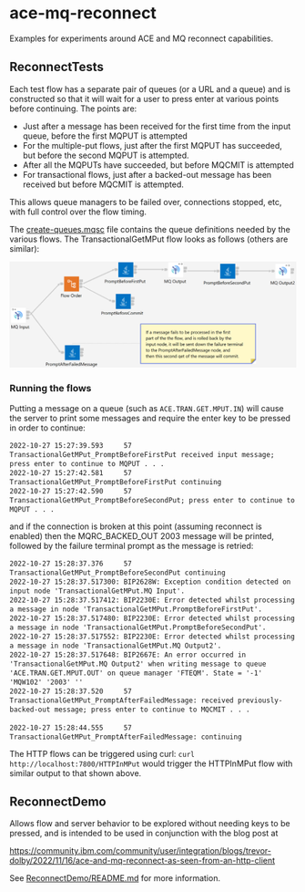 # ace-mq-reconnect
Examples for experiments around ACE and MQ reconnect capabilities.

## ReconnectTests

Each test flow has a separate pair of queues (or a URL and a queue) and is constructed so that it will wait 
for a user to press enter at various points before continuing. The points are:

- Just after a message has been received for the first time from the input queue, before the first MQPUT is attempted
- For the multiple-put flows, just after the first MQPUT has succeeded, but before the second MQPUT is attempted.
- After all the MQPUTs have succeeded, but before MQCMIT is attempted
- For transactional flows, just after a backed-out message has been received but before MQCMIT is attempted.

This allows queue managers to be failed over, connections stopped, etc, with full control over the flow timing.

The [create-queues.mqsc](ReconnectTests/create-queues.mqsc) file contains the queue definitions needed by the
various flows. The TransactionalGetMPut flow looks as follows (others are similar):

![TransactionalGetMPut](ReconnectTests/TransactionalGetMPut.png)

### Running the flows

Putting a message on a queue (such as `ACE.TRAN.GET.MPUT.IN`) will cause the server to print some messages and
require the enter key to be pressed in order to continue:
```
2022-10-27 15:27:39.593     57 TransactionalGetMPut_PromptBeforeFirstPut received input message; press enter to continue to MQPUT . . .
2022-10-27 15:27:42.581     57 TransactionalGetMPut_PromptBeforeFirstPut continuing
2022-10-27 15:27:42.590     57 TransactionalGetMPut_PromptBeforeSecondPut; press enter to continue to MQPUT . . .
```
and if the connection is broken at this point (assuming reconnect is enabled) then the MQRC_BACKED_OUT 2003 
message will be printed, followed by the failure terminal prompt as the message is retried:
```
2022-10-27 15:28:37.376     57 TransactionalGetMPut_PromptBeforeSecondPut continuing
2022-10-27 15:28:37.517300: BIP2628W: Exception condition detected on input node 'TransactionalGetMPut.MQ Input'.
2022-10-27 15:28:37.517412: BIP2230E: Error detected whilst processing a message in node 'TransactionalGetMPut.PromptBeforeFirstPut'.
2022-10-27 15:28:37.517480: BIP2230E: Error detected whilst processing a message in node 'TransactionalGetMPut.PromptBeforeSecondPut'.
2022-10-27 15:28:37.517552: BIP2230E: Error detected whilst processing a message in node 'TransactionalGetMPut.MQ Output2'.
2022-10-27 15:28:37.517648: BIP2667E: An error occurred in 'TransactionalGetMPut.MQ Output2' when writing message to queue 'ACE.TRAN.GET.MPUT.OUT' on queue manager 'FTEQM'. State = '-1' 'MQW102' '2003' ''
2022-10-27 15:28:37.520     57 TransactionalGetMPut_PromptAfterFailedMessage: received previously-backed-out message; press enter to continue to MQCMIT . . .

2022-10-27 15:28:44.555     57 TransactionalGetMPut_PromptAfterFailedMessage: continuing
```

The HTTP flows can be triggered using curl: `curl http://localhost:7800/HTTPInMPut` would trigger the HTTPInMPut
flow with similar output to that shown above.

## ReconnectDemo

Allows flow and server behavior to be explored without needing keys to be pressed, and is intended 
to be used in conjunction with the blog post at

https://community.ibm.com/community/user/integration/blogs/trevor-dolby/2022/11/16/ace-and-mq-reconnect-as-seen-from-an-http-client

See [ReconnectDemo/README.md](ReconnectDemo/README.md) for more information.
